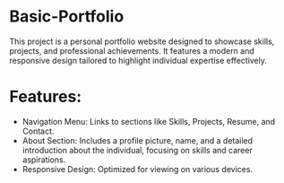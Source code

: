 # Basic-Portfolio
This project is a personal portfolio website designed to showcase skills, projects, and professional achievements. It features a modern and responsive design tailored to highlight individual expertise effectively.

# Features:
- Navigation Menu: Links to sections like Skills, Projects, Resume, and Contact.
- About Section: Includes a profile picture, name, and a detailed introduction about the individual, focusing on skills and career aspirations.
- Responsive Design: Optimized for viewing on various devices.
